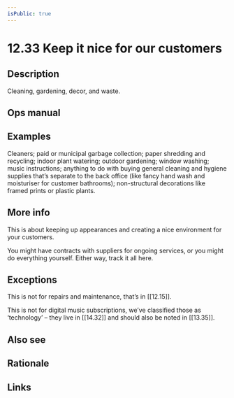 ```yaml
---
isPublic: true
---
```


# 12.33 Keep it nice for our customers

## Description

Cleaning, gardening, decor, and waste.

## Ops manual

## Examples

Cleaners; paid or municipal garbage collection; paper shredding and recycling; indoor plant watering; outdoor gardening; window washing; music instructions; anything to do with buying general cleaning and hygiene supplies that’s separate to the back office (like fancy hand wash and moisturiser for customer bathrooms); non-structural decorations like framed prints or plastic plants.

## More info

This is about keeping up appearances and creating a nice environment for your customers.

You might have contracts with suppliers for ongoing services, or you might do everything yourself. Either way, track it all here.

## Exceptions

This is not for repairs and maintenance, that’s in [[12.15]].

This is not for digital music subscriptions, we’ve classified those as ‘technology’ – they live in [[14.32]] and should also be noted in [[13.35]].

## Also see

## Rationale

## Links

